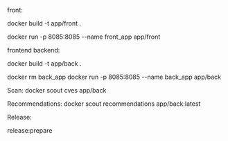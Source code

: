 front:

docker build -t app/front .  

docker run -p 8085:8085 --name front_app app/front


frontend backend:

docker build -t app/back . 

docker rm back_app
docker run -p 8085:8085 --name back_app app/back



Scan:
docker scout cves app/back

Recommendations:
docker scout recommendations app/back:latest


Release:

release:prepare
